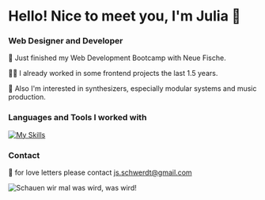# Hello! Nice to meet you, I'm Julia 👋

### Web Designer and Developer

🐣 Just finished my Web Development Bootcamp with Neue Fische. 

👩‍💻 I already worked in some frontend projects the last 1.5 years.

👾 Also I'm interested in synthesizers, especially modular systems and music production. 


### Languages and Tools I worked with 

[![My Skills](https://skillicons.dev/icons?i=js,html,css,react,nextjs,nodejs,figma,mongodb,tailwind,docker,python,r,vscode,github,materialui,pr,ps,ableton)](https://skillicons.dev)

### Contact

💌 for love letters please contact js.schwerdt@gmail.com

![Schauen wir mal was wird, was wird!](https://media.giphy.com/media/QsKxQSqunNaG3I0g6O/giphy.gif)
